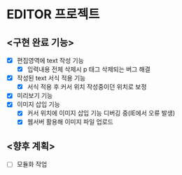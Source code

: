 # EDITOR 프로젝트

## <구현 완료 기능>
- [x] 편집영역에 text 작성 기능
    - [x] 입력내용 전체 삭제시 p 태그 삭제되는 버그 해결
- [x] 작성된 text 서식 적용 기능
    - [x] 서식 적용 후 커서 위치 작성중이던 위치로 보정
- [x] 미리보기 기능
- [x] 이미지 삽입 기능
    - [x] 커서 위치에 이미지 삽입 기능 디버깅 중(IE에서 오류 발생)
    - [x] 웹서버 활용해 이미지 파일 업로드

## <향후 계획>
- [ ] 모듈화 작업
